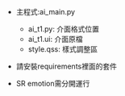 - 主程式:ai_main.py
    - ai_t1.py: 介面格式位置
    - ai_t1.ui: 介面原檔
    - style.qss: 樣式調整區

- 請安裝requirements裡面的套件
- SR emotion需分開運行